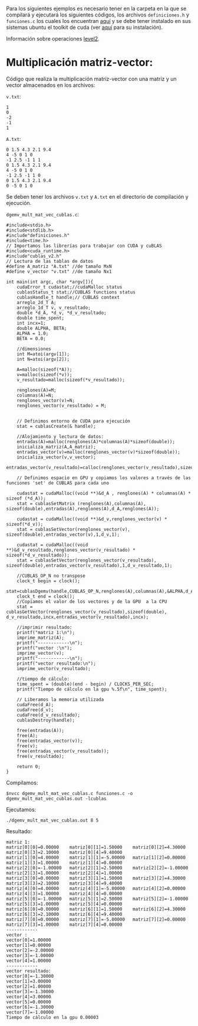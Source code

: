Para los siguientes ejemplos es necesario tener en la carpeta en la que se compilará y ejecutará los siguientes códigos, los archivos `definiciones.h` y `funciones.c` los cuales los encuentran [aquí](../) y se debe tener instalado en sus sistemas ubuntu el toolkit de cuda (ver [aquí](/C/extensiones_a_C/CUDA/instalacion/
) para su instalación).

Información sobre operaciones [level2](http://www.netlib.org/blas/#_level_2).


# Multiplicación matriz-vector:

Código que realiza la multiplicación matriz-vector con una matriz y un vector almacenados en los archivos:

`v.txt`:

```
1
0
-2
-1
1
```

`A.txt`:

```
0 1.5 4.3 2.1 9.4
4 -5 0 1 0
-1 2.5 -1 1 1
0 1.5 4.3 2.1 9.4
4 -5 0 1 0
-1 2.5 -1 1 0
0 1.5 4.3 2.1 9.4
0 -5 0 1 0
```

Se deben tener los archivos `v.txt` y `A.txt` en el directorio de compilación y ejecución.

`dgemv_mult_mat_vec_cublas.c`:


```
#include<stdio.h>
#include<stdlib.h>
#include"definiciones.h"
#include<time.h>
// Importamos las librerías para trabajar con CUDA y cuBLAS
#include<cuda_runtime.h>
#include"cublas_v2.h"
// Lectura de las tablas de datos
#define A_matriz "A.txt" //de tamaño MxN
#define v_vector "v.txt" //de tamaño Nx1

int main(int argc, char *argv[]){
	cudaError_t cudastat;//cudaMalloc status
	cublasStatus_t stat;//CUBLAS functions status
	cublasHandle_t handle;// CUBLAS context
	arreglo_2d_T A;
	arreglo_1d_T v, v_resultado;
	double *d_A, *d_v, *d_v_resultado;
	double time_spent;
	int incx=1;
	double ALPHA, BETA;
    ALPHA = 1.0;
    BETA = 0.0;

	//dimensiones
	int M=atoi(argv[1]);
	int N=atoi(argv[2]);

	A=malloc(sizeof(*A));
	v=malloc(sizeof(*v));
    v_resultado=malloc(sizeof(*v_resultado));

	renglones(A)=M;
	columnas(A)=N;
	renglones_vector(v)=N;
	renglones_vector(v_resultado) = M;


	// Definimos entorno de CUDA para ejecución
	stat = cublasCreate(& handle);

	//Alojamiento y lectura de datos:
	entradas(A)=malloc(renglones(A)*columnas(A)*sizeof(double));
	inicializa_matriz(A,A_matriz);
	entradas_vector(v)=malloc(renglones_vector(v)*sizeof(double));
	inicializa_vector(v,v_vector);
	entradas_vector(v_resultado)=calloc(renglones_vector(v_resultado),sizeof(double));

	// Definimos espacio en GPU y copiamos los valores a través de las funciones 'set' de CUBLAS para cada uno

	cudastat = cudaMalloc((void **)&d_A , renglones(A) * columnas(A) * sizeof (*d_A));
	stat = cublasSetMatrix (renglones(A),columnas(A), sizeof(double),entradas(A),renglones(A),d_A,renglones(A));

	cudastat = cudaMalloc((void **)&d_v,renglones_vector(v) * sizeof(*d_v));
	stat = cublasSetVector(renglones_vector(v), sizeof(double),entradas_vector(v),1,d_v,1);

    cudastat = cudaMalloc((void **)&d_v_resultado,renglones_vector(v_resultado) * sizeof(*d_v_resultado));
	stat = cublasSetVector(renglones_vector(v_resultado), sizeof(double),entradas_vector(v_resultado),1,d_v_resultado,1);

	//CUBLAS_OP_N no transpose
	clock_t begin = clock();
	stat=cublasDgemv(handle,CUBLAS_OP_N,renglones(A),columnas(A),&ALPHA,d_A,renglones_vector(v_resultado),d_v,incx,&BETA,d_v_resultado,incx);
	clock_t end = clock();
	//Copiamos el valor de los vectores y de la GPU  a la CPU
	stat = cublasGetVector(renglones_vector(v_resultado),sizeof(double), d_v_resultado,incx,entradas_vector(v_resultado),incx);

	//imprimir resultado:
	printf("matriz 1:\n");
	imprime_matriz(A);
	printf("------------\n");
	printf("vector :\n");
	imprime_vector(v);
	printf("------------\n");
	printf("vector resultado:\n");
	imprime_vector(v_resultado);

	//tiempo de cálculo:
	time_spent = (double)(end - begin) / CLOCKS_PER_SEC;
    printf("Tiempo de cálculo en la gpu %.5f\n", time_spent);

	// Liberamos la memoria utilizada
	cudaFree(d_A);
	cudaFree(d_v);
	cudaFree(d_v_resultado);
	cublasDestroy(handle);

	free(entradas(A));
	free(A);
	free(entradas_vector(v));
	free(v);
	free(entradas_vector(v_resultado));
	free(v_resultado);

	return 0;
}

```


Compilamos:

```
$nvcc dgemv_mult_mat_vec_cublas.c funciones.c -o dgemv_mult_mat_vec_cublas.out -lcublas
```

Ejecutamos:

```
./dgemv_mult_mat_vec_cublas.out 8 5
```

Resultado:

```
matriz 1:
matriz[0][0]=0.00000	matriz[0][1]=1.50000	matriz[0][2]=4.30000	matriz[0][3]=2.10000	matriz[0][4]=9.40000
matriz[1][0]=4.00000	matriz[1][1]=-5.00000	matriz[1][2]=0.00000	matriz[1][3]=1.00000	matriz[1][4]=0.00000
matriz[2][0]=-1.00000	matriz[2][1]=2.50000	matriz[2][2]=-1.00000	matriz[2][3]=1.00000	matriz[2][4]=1.00000
matriz[3][0]=0.00000	matriz[3][1]=1.50000	matriz[3][2]=4.30000	matriz[3][3]=2.10000	matriz[3][4]=9.40000
matriz[4][0]=4.00000	matriz[4][1]=-5.00000	matriz[4][2]=0.00000	matriz[4][3]=1.00000	matriz[4][4]=0.00000
matriz[5][0]=-1.00000	matriz[5][1]=2.50000	matriz[5][2]=-1.00000	matriz[5][3]=1.00000	matriz[5][4]=0.00000
matriz[6][0]=0.00000	matriz[6][1]=1.50000	matriz[6][2]=4.30000	matriz[6][3]=2.10000	matriz[6][4]=9.40000
matriz[7][0]=0.00000	matriz[7][1]=-5.00000	matriz[7][2]=0.00000	matriz[7][3]=1.00000	matriz[7][4]=0.00000
------------
vector :
vector[0]=1.00000
vector[1]=0.00000
vector[2]=-2.00000
vector[3]=-1.00000
vector[4]=1.00000
------------
vector resultado:
vector[0]=-1.30000
vector[1]=3.00000
vector[2]=1.00000
vector[3]=-1.30000
vector[4]=3.00000
vector[5]=0.00000
vector[6]=-1.30000
vector[7]=-1.00000
Tiempo de cálculo en la gpu 0.00003
```



